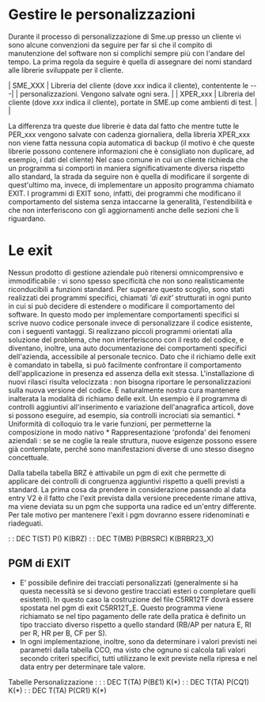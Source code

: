# Gestire le personalizzazioni
Durante il processo di personalizzazione di Sme.up presso un cliente vi sono alcune convenzioni da seguire per far sì che il compito di manutenzione del software non si complichi sempre più con l'andare del tempo. La prima regola da seguire è quella di assegnare dei nomi standard alle librerie sviluppate per il cliente.

| SME_XXX | Libreria del cliente (dove _xxx_ indica il cliente), contentente le ---|
| personalizzazioni. Vengono salvate ogni sera. |
| XPER_xxx | Libreria del cliente (dove _xxx_ indica il cliente), portate in SME.up come ambienti di test. |
| 


La differenza tra queste due librerie è data dal fatto che mentre tutte le  PER_xxx vengono salvate con cadenza giornaliera, della libreria XPER_xxx non viene fatta nessuna copia automatica  di backup (il motivo è che queste librerie possono contenere informazioni che è consigliato non duplicare, ad esempio, i dati del cliente)
Nel caso comune in cui un cliente richieda che un programma si comporti in maniera  significativamente diversa rispetto allo standard, la strada da seguire non è quella di modificare il sorgente di quest'ultimo ma, invece, di implementare un apposito programma chiamato EXIT. I programmi di EXIT sono, infatti, dei programmi che modificano il comportamento del sistema senza intaccarne la generalità, l'estendibilità e che non interferiscono con gli aggiornamenti anche delle sezioni che li riguardano.

# Le exit
Nessun prodotto di gestione aziendale può ritenersi omnicomprensivo e immodificabile :  vi sono spesso specificità che non sono realisticamente riconducibili a funzioni standard. Per superare questo scoglio, sono stati realizzati dei programmi specifici, chiamati _'di exit'_ strutturati in ogni punto in cui si può decidere di estendere o modificare il comportamento del software. In questo modo per implementare comportamenti specifici si scrive nuovo codice personale invece di personalizzare il codice esistente, con i seguenti vantaggi.
Si realizzano piccoli programmi orientati alla soluzione del problema, che non interferiscono con il resto del codice, e diventano, inoltre, una auto documentazione dei comportamenti specifici dell'azienda, accessibile al personale tecnico.
Dato che il richiamo delle exit è comandato in tabella, si può facilmente confrontare il comportamento dell'applicazione in presenza ed assenza della exit stessa.
L'installazione di nuovi rilasci risulta velocizzata :  non bisogna riportare le personalizzazioni sulla nuova versione del codice. È naturalmente nostra cura mantenere inalterata la modalità di richiamo delle exit.
Un esempio è il programma di controlli aggiuntivi all'inserimento e variazione dell'anagrafica articoli, dove si possono eseguire, ad esempio, sia controlli incrociati sia semantici.
 \* Uniformità di colloquio tra le varie funzioni, per permetterne la composizione in modo nativo
 \* Rappresentazione 'profonda' dei fenomeni aziendali :  se se ne coglie la reale struttura, nuove esigenze possono essere già contemplate, perché sono manifestazioni diverse di uno stesso disegno concettuale.

Dalla tabella tabella BRZ è attivabile un pgm di exit che permette di applicare dei controlli di congruenza aggiuntivi rispetto a quelli previsti a standard. La prima cosa da prendere in considerazione passando al data entry V2 è il fatto che l'exit prevista dalla versione precedente rimane attiva, ma viene deviata su un pgm che supporta una radice ed un'entry differente. Per tale motivo per mantenere l'exit i pgm dovranno essere ridenominati e riadeguati.

 :  : DEC T(ST) P() K(BRZ)
 :  : DEC T(MB) P(BRSRC) K(BRBR23_X)

## PGM di EXIT
 - E' possibile definire dei tracciati personalizzati (generalmente si ha questa necessità se si devono gestire tracciati esteri o completare quelli esistenti). In questo caso la costruzione del file C5RR12TF dovrà essere spostata nel pgm di exit C5RR12T_E. Questo programma viene richiamato se nel tipo pagamento delle rate della pratica è definito un tipo tracciato diverso rispetto a quello standard (RB/AP per natura E, RI per R, HR per B, CF per S).
 - In ogni implementazione, inoltre, sono da determinare i valori  previsti nei parametri dalla tabella CCO, ma visto che ognuno si calcola tali valori secondo criteri specifici, tutti utilizzano le exit previste nella ripresa e nel data entry per  determinare tale valore.

Tabelle Personalizzazione : 
 :  : DEC T(TA) P(B£1) K(\*)
 :  : DEC T(TA) P(CQ1) K(\*)
 :  : DEC T(TA) P(CR1) K(\*)
